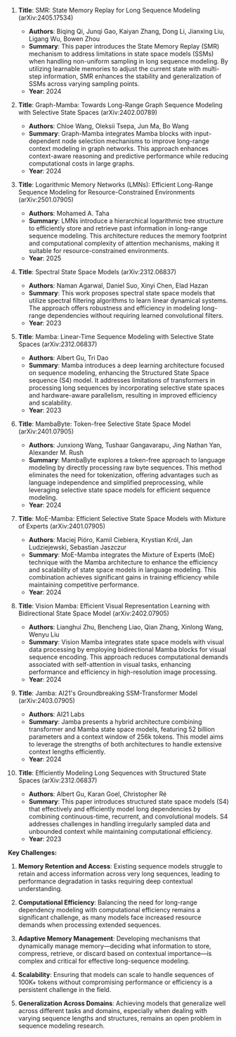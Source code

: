 1. **Title**: SMR: State Memory Replay for Long Sequence Modeling (arXiv:2405.17534)
   - **Authors**: Biqing Qi, Junqi Gao, Kaiyan Zhang, Dong Li, Jianxing Liu, Ligang Wu, Bowen Zhou
   - **Summary**: This paper introduces the State Memory Replay (SMR) mechanism to address limitations in state space models (SSMs) when handling non-uniform sampling in long sequence modeling. By utilizing learnable memories to adjust the current state with multi-step information, SMR enhances the stability and generalization of SSMs across varying sampling points.
   - **Year**: 2024

2. **Title**: Graph-Mamba: Towards Long-Range Graph Sequence Modeling with Selective State Spaces (arXiv:2402.00789)
   - **Authors**: Chloe Wang, Oleksii Tsepa, Jun Ma, Bo Wang
   - **Summary**: Graph-Mamba integrates Mamba blocks with input-dependent node selection mechanisms to improve long-range context modeling in graph networks. This approach enhances context-aware reasoning and predictive performance while reducing computational costs in large graphs.
   - **Year**: 2024

3. **Title**: Logarithmic Memory Networks (LMNs): Efficient Long-Range Sequence Modeling for Resource-Constrained Environments (arXiv:2501.07905)
   - **Authors**: Mohamed A. Taha
   - **Summary**: LMNs introduce a hierarchical logarithmic tree structure to efficiently store and retrieve past information in long-range sequence modeling. This architecture reduces the memory footprint and computational complexity of attention mechanisms, making it suitable for resource-constrained environments.
   - **Year**: 2025

4. **Title**: Spectral State Space Models (arXiv:2312.06837)
   - **Authors**: Naman Agarwal, Daniel Suo, Xinyi Chen, Elad Hazan
   - **Summary**: This work proposes spectral state space models that utilize spectral filtering algorithms to learn linear dynamical systems. The approach offers robustness and efficiency in modeling long-range dependencies without requiring learned convolutional filters.
   - **Year**: 2023

5. **Title**: Mamba: Linear-Time Sequence Modeling with Selective State Spaces (arXiv:2312.06837)
   - **Authors**: Albert Gu, Tri Dao
   - **Summary**: Mamba introduces a deep learning architecture focused on sequence modeling, enhancing the Structured State Space sequence (S4) model. It addresses limitations of transformers in processing long sequences by incorporating selective state spaces and hardware-aware parallelism, resulting in improved efficiency and scalability.
   - **Year**: 2023

6. **Title**: MambaByte: Token-free Selective State Space Model (arXiv:2401.07905)
   - **Authors**: Junxiong Wang, Tushaar Gangavarapu, Jing Nathan Yan, Alexander M. Rush
   - **Summary**: MambaByte explores a token-free approach to language modeling by directly processing raw byte sequences. This method eliminates the need for tokenization, offering advantages such as language independence and simplified preprocessing, while leveraging selective state space models for efficient sequence modeling.
   - **Year**: 2024

7. **Title**: MoE-Mamba: Efficient Selective State Space Models with Mixture of Experts (arXiv:2401.07905)
   - **Authors**: Maciej Pióro, Kamil Ciebiera, Krystian Król, Jan Ludziejewski, Sebastian Jaszczur
   - **Summary**: MoE-Mamba integrates the Mixture of Experts (MoE) technique with the Mamba architecture to enhance the efficiency and scalability of state space models in language modeling. This combination achieves significant gains in training efficiency while maintaining competitive performance.
   - **Year**: 2024

8. **Title**: Vision Mamba: Efficient Visual Representation Learning with Bidirectional State Space Model (arXiv:2402.07905)
   - **Authors**: Lianghui Zhu, Bencheng Liao, Qian Zhang, Xinlong Wang, Wenyu Liu
   - **Summary**: Vision Mamba integrates state space models with visual data processing by employing bidirectional Mamba blocks for visual sequence encoding. This approach reduces computational demands associated with self-attention in visual tasks, enhancing performance and efficiency in high-resolution image processing.
   - **Year**: 2024

9. **Title**: Jamba: AI21's Groundbreaking SSM-Transformer Model (arXiv:2403.07905)
   - **Authors**: AI21 Labs
   - **Summary**: Jamba presents a hybrid architecture combining transformer and Mamba state space models, featuring 52 billion parameters and a context window of 256k tokens. This model aims to leverage the strengths of both architectures to handle extensive context lengths efficiently.
   - **Year**: 2024

10. **Title**: Efficiently Modeling Long Sequences with Structured State Spaces (arXiv:2312.06837)
    - **Authors**: Albert Gu, Karan Goel, Christopher Ré
    - **Summary**: This paper introduces structured state space models (S4) that effectively and efficiently model long dependencies by combining continuous-time, recurrent, and convolutional models. S4 addresses challenges in handling irregularly sampled data and unbounded context while maintaining computational efficiency.
    - **Year**: 2023

**Key Challenges:**

1. **Memory Retention and Access**: Existing sequence models struggle to retain and access information across very long sequences, leading to performance degradation in tasks requiring deep contextual understanding.

2. **Computational Efficiency**: Balancing the need for long-range dependency modeling with computational efficiency remains a significant challenge, as many models face increased resource demands when processing extended sequences.

3. **Adaptive Memory Management**: Developing mechanisms that dynamically manage memory—deciding what information to store, compress, retrieve, or discard based on contextual importance—is complex and critical for effective long-sequence modeling.

4. **Scalability**: Ensuring that models can scale to handle sequences of 100K+ tokens without compromising performance or efficiency is a persistent challenge in the field.

5. **Generalization Across Domains**: Achieving models that generalize well across different tasks and domains, especially when dealing with varying sequence lengths and structures, remains an open problem in sequence modeling research. 